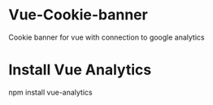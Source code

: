 # Vue-Cookie-banner
Cookie banner for vue with connection to google analytics


# Install Vue Analytics
npm install vue-analytics